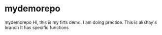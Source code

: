 # mydemorepo
mydemorepo
Hi, this is my firts demo.
I am doing practice.
This is akshay's branch
It has specific functions

